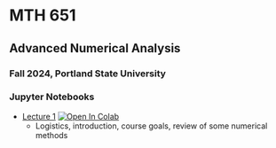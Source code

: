 # MTH 651
## Advanced Numerical Analysis
### Fall 2024, Portland State University

### Jupyter Notebooks

* [Lecture 1](lecture_notebooks/lecture_1.ipynb) [![Open In Colab](https://colab.research.google.com/assets/colab-badge.svg)](https://colab.research.google.com/github/pazner/mth-651/blob/main/lecture_notebooks/lecture_1.ipynb)
   - Logistics, introduction, course goals, review of some numerical methods
